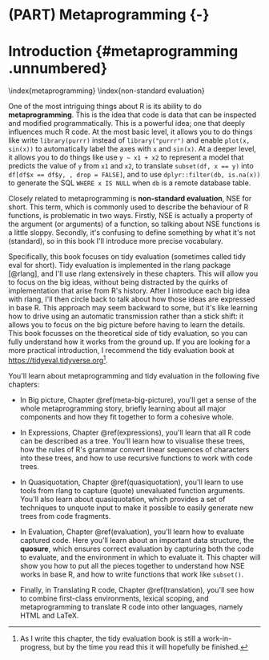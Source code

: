 # (PART) Metaprogramming {-}

# Introduction {#metaprogramming .unnumbered}


\index{metaprogramming}
\index{non-standard evaluation}

One of the most intriguing things about R is its ability to do __metaprogramming__. This is the idea that code is data that can be inspected and modified programmatically. This is a powerful idea; one that deeply influences much R code. At the most basic level, it allows you to do things like write `library(purrr)` instead of `library("purrr")` and enable `plot(x, sin(x))` to automatically label the axes with `x` and `sin(x)`. At a deeper level, it allows you to do things like use `y ~ x1 + x2` to represent a model that predicts the value of `y` from `x1` and `x2`, to translate `subset(df, x == y)` into `df[df$x == df$y, , drop = FALSE]`, and to use `dplyr::filter(db, is.na(x))` to generate the SQL `WHERE x IS NULL` when `db` is a remote database table.

Closely related to metaprogramming is __non-standard evaluation__, NSE for short. This term, which is commonly used to describe the behaviour of R functions, is problematic in two ways. Firstly, NSE is actually a property of the argument (or arguments) of a function, so talking about NSE functions is a little sloppy. Secondly, it's confusing to define something by what it's not (standard), so in this book I'll introduce more precise vocabulary.

Specifically, this book focuses on tidy evaluation (sometimes called tidy eval for short). Tidy evaluation is implemented in the rlang package [@rlang], and I'll use rlang extensively in these chapters. This will allow you to focus on the big ideas, without being distracted by the quirks of implementation that arise from R's history. After I introduce each big idea with rlang, I'll then circle back to talk about how those ideas are expressed in base R. This approach may seem backward to some, but it's like learning how to drive using an automatic transmission rather than a stick shift: it allows you to focus on the big picture before having to learn the details. This book focusses on the theoretical side of tidy evaluation, so you can fully understand how it works from the ground up. If you are looking for a more practical introduction, I recommend the tidy evaluation book at <https://tidyeval.tidyverse.org>[^tidyeval-wip].

[^tidyeval-wip]: As I write this chapter, the tidy evaluation book is still a work-in-progress, but by the time you read this it will hopefully be finished.

You'll learn about metaprogramming and tidy evaluation in the following five chapters:

* In Big picture, Chapter \@ref(meta-big-picture), you'll get a sense of 
  the whole metaprogramming story, briefly learning about all major components 
  and how they fit together to form a cohesive whole.

* In Expressions, Chapter \@ref(expressions), you'll learn that all R code
  can be described as a tree. You'll learn how to visualise these trees, how 
  the rules of R's grammar convert linear sequences of characters into these 
  trees, and how to use recursive functions to work with code trees.

* In Quasiquotation, Chapter \@ref(quasiquotation), you'll learn to use
  tools from rlang to capture (quote) unevaluated function arguments. You'll
  also learn about quasiquotation, which provides a set of techniques to
  unquote input to make it possible to easily generate new trees from
  code fragments.

* In Evaluation, Chapter \@ref(evaluation), you'll learn how to evaluate 
  captured code. Here you'll learn about an important data structure, the 
  __quosure__, which ensures correct evaluation by capturing both the code
  to evaluate, and the environment in which to evaluate it. This chapter will
  show you how to put all the pieces together to understand how NSE works in 
  base R, and how to write functions that work like `subset()`.

* Finally, in Translating R code, Chapter \@ref(translation), you'll see
  how to combine first-class environments, lexical scoping, and metaprogramming
  to translate R code into other languages, namely HTML and LaTeX.
